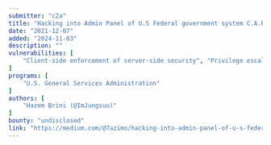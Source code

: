 ```yaml
---
submitter: "c2a"
title: "Hacking into Admin Panel of U.S Federal government system C.A.R.S — without credentials."
date: "2021-12-07"
added: "2024-11-03"
description: ""
vulnerabilities: [
    "Client-side enforcement of server-side security", "Privilege escalation"
]
programs: [
    "U.S. General Services Administration"
]
authors: [
    "Hazem Brini (@ImJungsuu)"
]
bounty: "undisclosed"
link: "https://medium.com/@7azimo/hacking-into-admin-panel-of-u-s-federal-government-system-c-a-r-s-without-credentials-9117b865ba58"
---
```




